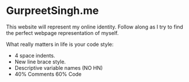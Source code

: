 # GurpreetSingh.me
This website will represent my online identity.
Follow along as I try to find the perfect webpage representation of myself.

What really matters in life is your code style:
- 4 space indents. 
- New line brace style.
- Descriptive variable names (NO HN)
- 40% Comments 60% Code
